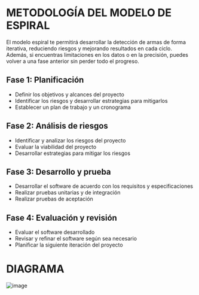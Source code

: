 # METODOLOGÍA DEL MODELO DE ESPIRAL

El modelo espiral te permitirá desarrollar la detección de armas de forma iterativa, reduciendo riesgos y mejorando resultados en cada ciclo. Además, si encuentras limitaciones en los datos o en la precisión, puedes volver a una fase anterior sin perder todo el progreso.

## Fase 1: Planificación
- Definir los objetivos y alcances del proyecto
- Identificar los riesgos y desarrollar estrategias para mitigarlos
- Establecer un plan de trabajo y un cronograma

## Fase 2: Análisis de riesgos
- Identificar y analizar los riesgos del proyecto
- Evaluar la viabilidad del proyecto
- Desarrollar estrategias para mitigar los riesgos

## Fase 3: Desarrollo y prueba
- Desarrollar el software de acuerdo con los requisitos y especificaciones
- Realizar pruebas unitarias y de integración
- Realizar pruebas de aceptación

## Fase 4: Evaluación y revisión
- Evaluar el software desarrollado
- Revisar y refinar el software según sea necesario
- Planificar la siguiente iteración del proyecto
  
# DIAGRAMA

![image](https://github.com/user-attachments/assets/064283cc-7c13-4221-9771-a4433d4d5a06)
